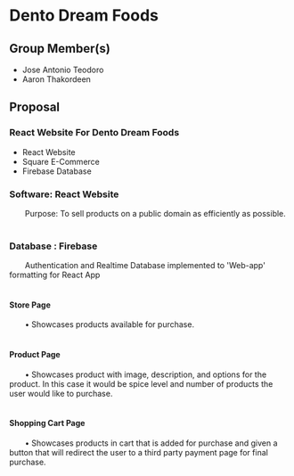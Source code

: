 # Dento Dream Foods

## Group Member(s)

- Jose Antonio Teodoro
- Aaron Thakordeen

## Proposal
### React Website For Dento Dream Foods
- React Website
- Square E-Commerce 
- Firebase Database

### Software: React Website 
&emsp;&emsp;Purpose: To sell products on a public domain as efficiently as possible.
</br></br>

### Database : Firebase
&emsp;&emsp;Authentication and Realtime Database implemented to 'Web-app' formatting for React App
</br></br>

#### Store Page
&emsp;&emsp;•	Showcases products available for purchase.
</br></br>

#### Product Page
&emsp;&emsp;•	Showcases product with image, description, and options for the product. In this case it would be spice level and number of products the user would like to purchase.
</br></br>

#### Shopping Cart Page
&emsp;&emsp;•	Showcases products in cart that is added for purchase and given a button that will redirect the user to a third party payment page for final purchase.
</br></br>





